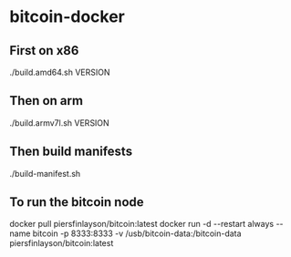 # bitcoin-docker

## First on x86
./build.amd64.sh VERSION

## Then on arm
./build.armv7l.sh VERSION

## Then build manifests
./build-manifest.sh

## To run the bitcoin node
docker pull piersfinlayson/bitcoin:latest
docker run -d --restart always --name bitcoin -p 8333:8333 -v /usb/bitcoin-data:/bitcoin-data piersfinlayson/bitcoin:latest
